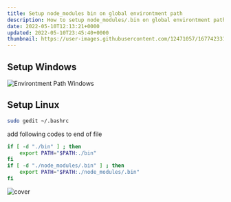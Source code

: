 ```yaml
---
title: Setup node_modules bin on global environtment path
description: How to setup node_modules/.bin on global environtment path
date: 2022-05-10T12:13:21+0000
updated: 2022-05-10T23:45:40+0000
thumbnail: https://user-images.githubusercontent.com/12471057/167742331-5e5ea481-cbfc-4a9a-87fd-7b404b16a4dc.png
---
```


## Setup Windows
![Environtment Path Windows](https://user-images.githubusercontent.com/12471057/167625486-8ba5d865-b3e5-4cec-bdb5-6c335ff5b2d6.png)

## Setup Linux
```bash
sudo gedit ~/.bashrc
```
add following codes to end of file
```bash
if [ -d "./bin" ] ; then
    export PATH="$PATH:./bin"
fi
if [ -d "./node_modules/.bin" ] ; then
    export PATH="$PATH:./node_modules/.bin"
fi
```

![cover](https://user-images.githubusercontent.com/12471057/167742331-5e5ea481-cbfc-4a9a-87fd-7b404b16a4dc.png)
